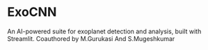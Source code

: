 # ExoCNN
An AI-powered suite for exoplanet detection and analysis, built with Streamlit.
Coauthored by M.Gurukasi And S.Mugeshkumar 
